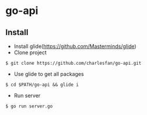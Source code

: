 # go-api

## Install
* Install glide(https://github.com/Masterminds/glide)
* Clone project
```
$ git clone https://github.com/charlesfan/go-api.git
```
* Use glide to get all packages
```
$ cd $PATH/go-api && glide i
```
* Run server
```
$ go run server.go
```
